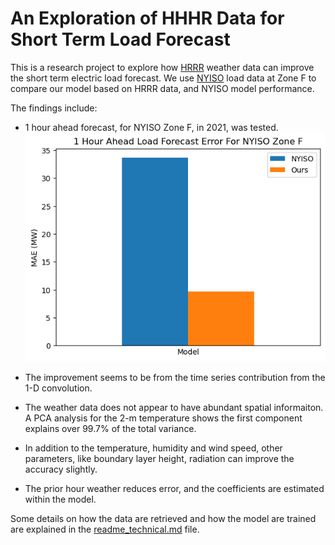 # An Exploration of HHHR Data for Short Term Load Forecast

This is a research project to explore how [HRRR](https://rapidrefresh.noaa.gov/hrrr/) weather data can improve the short term electric load forecast. We use [NYISO](https://www.nyiso.com/real-time-dashboard) load data at Zone F to compare our model based on HRRR data, and NYISO model performance.

The findings include:
- 1 hour ahead forecast, for NYISO Zone F, in 2021, was tested.
![NYISO](error.png)

- The improvement seems to be from the time series contribution from the 1-D convolution. 

- The weather data does not appear to have abundant spatial informaiton. A PCA analysis for the 2-m temperature shows the first component explains over 99.7% of the total variance. 
- In addition to the temperature, humidity and wind speed, other parameters, like boundary layer height, radiation can improve the accuracy slightly.

- The prior hour weather reduces error, and the coefficients are estimated within the model.


Some details on how the data are retrieved and how the model are trained are explained in the [readme_technical.md](readme_techincal.md) file. 
